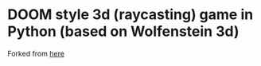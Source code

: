 # DOOM style 3d (raycasting) game in Python (based on Wolfenstein 3d)

Forked from [here](https://github.com/StanislavPetrovV/DOOM-style-Game)
